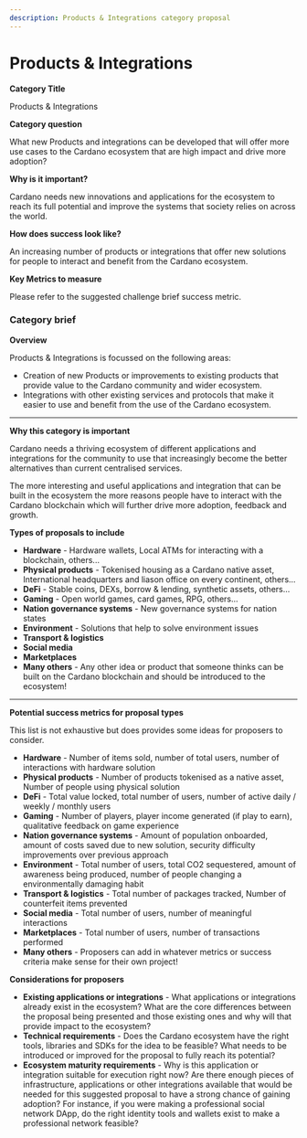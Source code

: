 ```yaml
---
description: Products & Integrations category proposal
---
```


# Products & Integrations

**Category Title**

Products & Integrations

**Category question**

What new Products and integrations can be developed that will offer more use cases to the Cardano ecosystem that are high impact and drive more adoption?&#x20;

**Why is it important?**

Cardano needs new innovations and applications for the ecosystem to reach its full potential and improve the systems that society relies on across the world.

**How does success look like?**

An increasing number of products or integrations that offer new solutions for people to interact and benefit from the Cardano ecosystem.

**Key Metrics to measure**

Please refer to the suggested challenge brief success metric.



### **Category brief**

**Overview**

Products & Integrations is focussed on the following areas:

* Creation of new Products or improvements to existing products that provide value to the Cardano community and wider ecosystem.&#x20;
* Integrations with other existing services and protocols that make it easier to use and benefit from the use of the Cardano ecosystem.&#x20;

****

**Why this category is important**

Cardano needs a thriving ecosystem of different applications and integrations for the community to use that increasingly become the better alternatives than current centralised services.

The more interesting and useful applications and integration that can be built in the ecosystem the more reasons people have to interact with the Cardano blockchain which will further drive more adoption, feedback and growth.



**Types of proposals to include**

* **Hardware** - Hardware wallets, Local ATMs for interacting with a blockchain, others...
* **Physical products** - Tokenised housing as a Cardano native asset, International headquarters and liason office on every continent, others...
* **DeFi** - Stable coins, DEXs, borrow & lending, synthetic assets, others...
* **Gaming** - Open world games, card games, RPG, others...
* **Nation governance systems** - New governance systems for nation states
* **Environment** - Solutions that help to solve environment issues
* **Transport & logistics**
* **Social media**
* **Marketplaces**
* **Many others** - Any other idea or product that someone thinks can be built on the Cardano blockchain and should be introduced to the ecosystem!

****

**Potential success metrics for proposal types**

This list is not exhaustive but does provides some ideas for proposers to consider.

* **Hardware** - Number of items sold, number of total users, number of interactions with hardware solution
* **Physical products** - Number of products tokenised as a native asset, Number of people using physical solution
* **DeFi** - Total value locked, total number of users, number of active daily / weekly / monthly users
* **Gaming** - Number of players, player income generated (if play to earn), qualitative feedback on game experience
* **Nation governance systems** - Amount of population onboarded, amount of costs saved due to new solution, security difficulty improvements over previous approach
* **Environment** - Total number of users, total CO2 sequestered, amount of awareness being produced, number of people changing a environmentally damaging habit&#x20;
* **Transport & logistics** - Total number of packages tracked, Number of counterfeit items prevented&#x20;
* **Social media** - Total number of users, number of meaningful interactions
* **Marketplaces** - Total number of users, number of transactions performed
* **Many others** - Proposers can add in whatever metrics or success criteria make sense for their own project!



**Considerations for proposers**

* **Existing applications or integrations** - What applications or integrations already exist in the ecosystem? What are the core differences between the proposal being presented and those existing ones and why will that provide impact to the ecosystem?
* **Technical requirements** - Does the Cardano ecosystem have the right tools, libraries and SDKs for the idea to be feasible? What needs to be introduced or improved for the proposal to fully reach its potential?
* **Ecosystem maturity requirements** - Why is this application or integration suitable for execution right now? Are there enough pieces of infrastructure, applications or other integrations available that would be needed for this suggested proposal to have a strong chance of gaining adoption? For instance, if you were making a professional social network DApp, do the right identity tools and wallets exist to make a professional network feasible?
